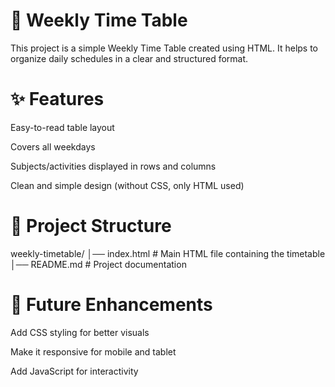 
# 📅 Weekly Time Table

This project is a simple Weekly Time Table created using HTML.
It helps to organize daily schedules in a clear and structured format.

# ✨ Features

Easy-to-read table layout

Covers all weekdays

Subjects/activities displayed in rows and columns

Clean and simple design (without CSS, only HTML used)

# 📂 Project Structure
weekly-timetable/
│── index.html    # Main HTML file containing the timetable
│── README.md     # Project documentation



# 🔮 Future Enhancements

Add CSS styling for better visuals

Make it responsive for mobile and tablet

Add JavaScript for interactivity
